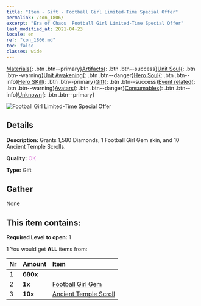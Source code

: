 ```yaml
---
title: "Item - Gift - Football Girl Limited-Time Special Offer"
permalink: /con_1806/
excerpt: "Era of Chaos  Football Girl Limited-Time Special Offer"
last_modified_at: 2021-04-23
locale: en
ref: "con_1806.md"
toc: false
classes: wide
---
```

 [Materials](/Items/){: .btn .btn--primary}[Artifacts](/Items/Artifacts/){: .btn .btn--success}[Unit Soul](/Items/UnitSoul/){: .btn .btn--warning}[Unit Awakening](/Items/UnitAwakening/){: .btn .btn--danger}[Hero Soul](/Items/HeroSoul/){: .btn .btn--info}[Hero SKill](/Items/HeroSkill/){: .btn .btn--primary}[Gift](/Items/Gift/){: .btn .btn--success}[Event related](/Items/Events/){: .btn .btn--warning}[Avatars](/Items/Avatars/){: .btn .btn--danger}[Consumables](/Items/Consumables/){: .btn .btn--info}[Unknown](/Items/Unknown/){: .btn .btn--primary}

 ![Football Girl Limited-Time Special Offer](/images/t/i_907100.png)

## Details
 **Description:** Grants 1,580 Diamonds, 1 Football Girl Gem skin, and 10 Ancient Temple Scrolls.

 **Quality:** <span style="color: #DA70D6">OK</span>

 **Type:** Gift

## Gather

  None

## This item contains:

 **Required Level to open:** 1

 1 You would get **ALL** items  from:

  | Nr | Amount |     Item    |
  |:---|:-------|:------------|
  | 1 |  **680x** | <i class="fas fa-gem"/> |  | 
  | 2 |  **1x** | [Football Girl Gem](/Items/con_1046/) |  | 
  | 3 |  **10x** | [Ancient Temple Scroll](/Items/con_697/) |  | 
